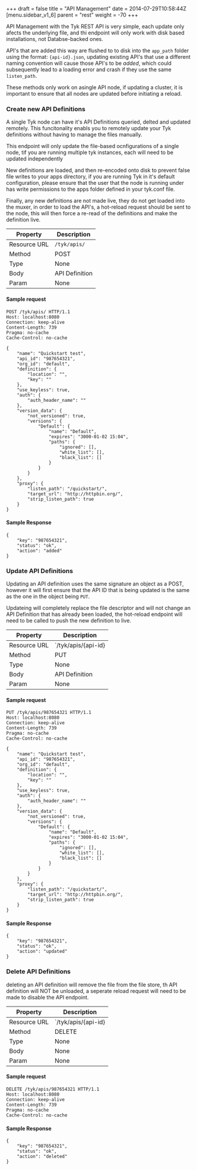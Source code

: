 +++
draft = false
title = "API Management"
date = 2014-07-29T10:58:44Z
[menu.sidebar_v1_6]
    parent = "rest"
    weight = -70
+++

API Management with the Tyk REST API is very simple, each update only afects the underlying file, and thi endpoint will only work with disk based installations, not Databse-backed ones.

API's that are added this way are flushed to to disk into the `app_path` folder using the format: `{api-id}.json`, updating existing API's that use
a different naming convention will cause those API's to be *added*, which could subsequently lead to a loading error and crash if they use the same
`listen_path`.

These methods only work on  asingle API node, if updating a cluster, it is important to ensure that all nodes are updated before initiating a reload.

### Create new API Definitions

A single Tyk node can have it's API Definitions queried, delted and updated remotely. This funcitonality enabls you to remotely update
your Tyk definitions without having to manage the files manually.

This endpoint will only update the file-based ocnfigurations of a single node, tif you are running multiple tyk instances, each will need to be
updated independently

New definitions are loaded, and then re-encoded onto disk to prevent false file writes to your apps directory, if you are running Tyk in it's default configuration, please ensure that the user that the node is running under has write permissions to the apps folder defined in your tyk.conf file.

Finally, any new definitions are not made live, they do not get loaded into the muxer, in order to load the API's, a hot-reload request should be sent to the node, this will then force a re-read of the definitions and make the definition live.


|   **Property**    |   **Description**     |
|   -----------     |   ---------------     |
|   Resource URL    |   `/tyk/apis/`        |
|   Method          |   POST                |
|   Type            |   None                |
|   Body            |   API Definition      |
|   Param           |   None                |


#### Sample request

    POST /tyk/apis/ HTTP/1.1
    Host: localhost:8080
    Connection: keep-alive
    Content-Length: 739
    Pragma: no-cache
    Cache-Control: no-cache

    {
        "name": "Quickstart test",
        "api_id": "987654321",
        "org_id": "default",
        "definition": {
            "location": "",
            "key": ""
        },
        "use_keyless": true,
        "auth": {
            "auth_header_name": ""
        },
        "version_data": {
            "not_versioned": true,
            "versions": {
                "Default": {
                    "name": "Default",
                    "expires": "3000-01-02 15:04",
                    "paths": {
                        "ignored": [],
                        "white_list": [],
                        "black_list": []
                    }
                }
            }
        },
        "proxy": {
            "listen_path": "/quickstart/",
            "target_url": "http://httpbin.org/",
            "strip_listen_path": true
        }
    }

#### Sample Response

    {
        "key": "987654321",
        "status": "ok",
        "action": "added"
    }

### Update API Definitions

Updating an API definition uses the same signature an object as a POST, however it will first ensure that the API ID that is being updated is the
same as the one in the object being `PUT`.

Updateing will completely replace the file descriptor and will not change an API Definition that has already been loaded, the hot-reload endpoint will
need to be called to push the new definition to live.


|   **Property**    |   **Description**     |
|   -----------     |   ---------------     |
|   Resource URL    |   `/tyk/apis/{api-id} |
|   Method          |   PUT                 |
|   Type            |   None                |
|   Body            |   API Definition      |
|   Param           |   None                |

#### Sample request

    PUT /tyk/apis/987654321 HTTP/1.1
    Host: localhost:8080
    Connection: keep-alive
    Content-Length: 739
    Pragma: no-cache
    Cache-Control: no-cache

    {
        "name": "Quickstart test",
        "api_id": "987654321",
        "org_id": "default",
        "definition": {
            "location": "",
            "key": ""
        },
        "use_keyless": true,
        "auth": {
            "auth_header_name": ""
        },
        "version_data": {
            "not_versioned": true,
            "versions": {
                "Default": {
                    "name": "Default",
                    "expires": "3000-01-02 15:04",
                    "paths": {
                        "ignored": [],
                        "white_list": [],
                        "black_list": []
                    }
                }
            }
        },
        "proxy": {
            "listen_path": "/quickstart/",
            "target_url": "http://httpbin.org/",
            "strip_listen_path": true
        }
    }

#### Sample Response

    {
        "key": "987654321",
        "status": "ok",
        "action": "updated"
    }

### Delete API Definitions

deleting an API definition will remove the file from the file store, th API definition will NOT be unloaded, a seperate reload request
will need to be made to disable the API endpoint.


|   **Property**    |   **Description**     |
|   -----------     |   ---------------     |
|   Resource URL    |   `/tyk/apis/{api-id} |
|   Method          |   DELETE              |
|   Type            |   None                |
|   Body            |   None                |
|   Param           |   None                |

#### Sample request

    DELETE /tyk/apis/987654321 HTTP/1.1
    Host: localhost:8080
    Connection: keep-alive
    Content-Length: 739
    Pragma: no-cache
    Cache-Control: no-cache

#### Sample Response

    {
        "key": "987654321",
        "status": "ok",
        "action": "deleted"
    }

 
